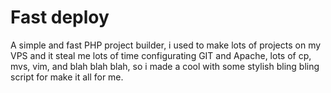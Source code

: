 Fast deploy
===========

A simple and fast PHP project builder, i used to make lots of projects on my VPS and it steal me lots of time configurating GIT and Apache, lots of cp, mvs, vim, and blah blah blah, so i made a cool with some stylish bling bling script for make it all for me.
